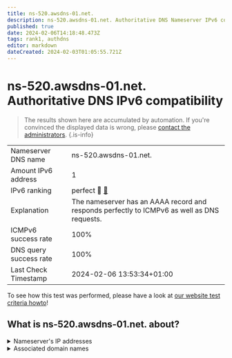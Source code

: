 ```yaml
---
title: ns-520.awsdns-01.net.
description: ns-520.awsdns-01.net. Authoritative DNS Nameserver IPv6 compatibility
published: true
date: 2024-02-06T14:18:48.473Z
tags: rank1, authdns
editor: markdown
dateCreated: 2024-02-03T01:05:55.721Z
---
```


# ns-520.awsdns-01.net. Authoritative DNS IPv6 compatibility

> The results shown here are accumulated by automation. If you're convinced the displayed data is wrong, please [contact the administrators](/howto/chat). 
{.is-info}




|   |   |
| - | - |
| Nameserver DNS name | ns-520.awsdns-01.net.
| Amount IPv6 address | 1
| IPv6 ranking | perfect :1st_place_medal: [🔗](/howto/ranking) |
| Explanation | The nameserver has an AAAA record and responds perfectly to ICMPv6 as well as DNS requests. |
| ICMPv6 success rate | 100%|
| DNS query success rate | 100% |
| Last Check Timestamp | 2024-02-06 13:53:34+01:00 |

To see how this test was performed, please have a look at [our website test criteria howto](/howto/testcriteria/authdns)!


## What is ns-520.awsdns-01.net. about?




<details>
<summary>Nameserver's IP addresses</summary>

2600:9000:5302:800::1

</details>



<details>
<summary>Associated domain names</summary>

github.com

</details>
